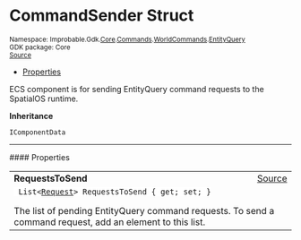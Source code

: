 
# CommandSender Struct
<sup>
Namespace: Improbable.Gdk.<a href="{{urlRoot}}/api/core-index">Core</a>.<a href="{{urlRoot}}/api/core/commands-index">Commands</a>.<a href="{{urlRoot}}/api/core/commands/world-commands">WorldCommands</a>.<a href="{{urlRoot}}/api/core/commands/world-commands/entity-query">EntityQuery</a><br/>
GDK package: Core<br/>
<a href="https://www.github.com/spatialos/gdk-for-unity/blob/0.2.4/workers/unity/Packages/com.improbable.gdk.core/Commands/WorldCommands/EntityQuery.cs/#L121">Source</a>
<style>
a code {
                    padding: 0em 0.25em!important;
}
code {
                    background-color: #ffffff!important;
}
</style>
</sup>
<nav id="pageToc" class="page-toc"><ul><li><a href="#properties">Properties</a>
</ul></nav>

</p>



<p>ECS component is for sending EntityQuery command requests to the SpatialOS runtime. </p>



</p>

<b>Inheritance</b>

<code>IComponentData</code>








</p>
<hr style="width:100%; border-top-color:#d8d8d8" />
#### Properties


</p>




<table width="100%">
    <tr>
        <td style="border-right:none"><b>RequestsToSend</b></td>
        <td style="border-left:none; text-align:right"><a href="https://www.github.com/spatialos/gdk-for-unity/blob/0.2.4/workers/unity/Packages/com.improbable.gdk.core/Commands/WorldCommands/EntityQuery.cs/#L129">Source</a></td>
    </tr>
    <tr>
        <td colspan="2">
<code> List&lt;<a href="{{urlRoot}}/api/core/commands/world-commands/entity-query/request">Request</a>&gt; RequestsToSend { get; set; }</code></p>
The list of pending EntityQuery command requests. To send a command request, add an element to this list. 


</td>
    </tr>
</table>









